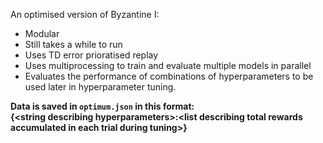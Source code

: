 An optimised version of Byzantine I:

- Modular
- Still takes a while to run
- Uses TD error prioratised replay
- Uses multiprocessing to train and evaluate multiple models in parallel
- Evaluates the performance of combinations of hyperparameters to be used later in hyperparameter tuning.

**Data is saved in `optimum.json` in this format:<br> {<string describing hyperparameters\>:<list describing total rewards accumulated in each trial during tuning\>}**